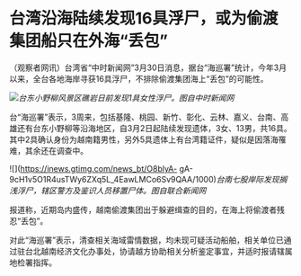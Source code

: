 # 台湾沿海陆续发现16具浮尸，或为偷渡集团船只在外海“丢包”

（观察者网讯）台湾省“中时新闻网”3月30日消息，据台“海巡署”统计，今年3月以来，全台各地海岸寻获16具浮尸，不排除偷渡集团海上“丢包”的可能性。

![](https://inews.gtimg.com/news_bt/OWWWopaFM3w99BMhwa4lqAyOjjyC6lESix-02v0VxbZggAA/1000)_台东小野柳风景区礁岩日前发现1具女性浮尸。图自中时新闻网_

台“海巡署”表示，3周来，包括基隆、桃园、新竹、彰化、云林、嘉义、台南、高雄还有台东小野柳等沿海地区，自3月2日起陆续发现遗体，3女、13男，共16具。其中2具确认身份为越南籍男性，另外5具遗体上有台湾籍证件，疑似是因落海罹难，其余还在调查中。

![](https://inews.gtimg.com/news_bt/O8blyA-
gA-9cH1v5O1R4usTWy6ZXq5L_4EawLMCo6Sv9QAA/1000)_台南七股岸际发现搁浅浮尸，辖区警方及鉴识人员移置尸体。图自联合新闻网_

报道称，近期岛内盛传，越南偷渡集团出于躲避缉查的目的，在海上将偷渡者残忍“丢包”。

对此“海巡署”表示，清查相关海域雷情数据，均未现可疑活动船舶，相关单位已通过驻台北越南经济文化办事处，协请越方协助相关分析鉴定事宜，并适时报请辖属地检署指挥。

